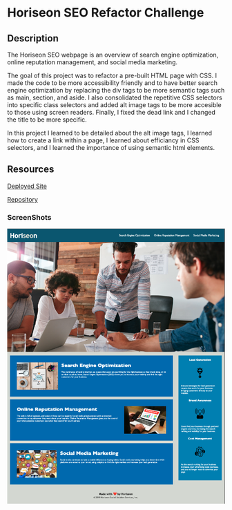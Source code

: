 # Horiseon SEO Refactor Challenge


## Description

The Horiseon SEO webpage is an overview of search engine optimization, online reputation management, and social media marketing.

The goal of this project was to refactor a pre-built HTML page with CSS. I made the code to be more accessibility friendly and to have better search engine optimization by replacing the div tags to be more semantic tags such as main, section, and aside. I  also consolidated the repetitive CSS selectors into specific class selectors and added alt image tags to be more accesible to those using screen readers. Finally, I fixed the dead link and I changed the title to be more specific.

In this project I learned to be detailed about the alt image tags, I learned how to create a link within a page, I learned about efficiancy in CSS selectors, and I learned the importance of using semantic html elements.

## Resources

[Deployed Site](https://cdgonzo23.github.io/code-refactor-seo/)

[Repository](https://github.com/cdgonzo23/code-refactor-seo)

### ScreenShots
![Screenshot](./assets/images/Screenshot.png)